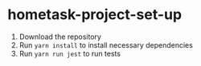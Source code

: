 # hometask-project-set-up

1. Download the repository
2. Run `yarn install` to install necessary dependencies
3. Run `yarn run jest` to run tests
